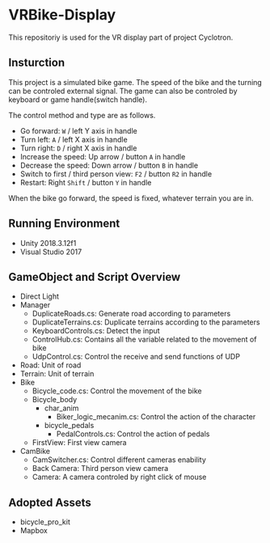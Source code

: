 # VRBike-Display

This repositoriy is used for the VR display part of project Cyclotron. 

## Insturction
This project is a simulated bike game. The speed of the bike and the turning can be controled external signal. The game can also be controled by keyboard or game handle(switch handle).

The control method and type are as follows.
* Go forward: `W` / left Y axis in handle
* Turn left: `A` / left X axis in handle
* Turn right: `D` / right X axis in handle
* Increase the speed: Up arrow / button `A` in handle
* Decrease the speed: Down arrow / button `B` in handle
* Switch to first / third person view: `F2` / button `R2` in handle
* Restart: Right `Shift` / button `Y` in handle

When the bike go forward, the speed is fixed, whatever terrain you are in.

## Running Environment
* Unity 2018.3.12f1
* Visual Studio 2017

## GameObject and Script Overview
* Direct Light
* Manager
	* DuplicateRoads.cs: Generate road according to parameters
	* DuplicateTerrains.cs: Duplicate terrains according to the parameters
	* KeyboardControls.cs: Detect the input
	* ControlHub.cs: Contains all the variable related to the movement of bike
	* UdpControl.cs: Control the receive and send functions of UDP
* Road: Unit of road
* Terrain: Unit of terrain
* Bike
	* Bicycle_code.cs: Control the movement of the bike
	* Bicycle_body
		* char_anim
			* Biker_logic_mecanim.cs: Control the action of the character
		* bicycle_pedals
			* PedalControls.cs: Control the action of pedals
	* FirstView: First view camera 
* CamBike
	* CamSwitcher.cs: Control different cameras enability
	* Back Camera: Third person view camera
	* Camera: A camera controled by right click of mouse

## Adopted Assets
* bicycle_pro_kit
* Mapbox